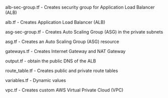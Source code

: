 alb-sec-group.tf - Creates security group for Application Load Balancer (ALB)

alb.tf - Creates Application Load Balancer (ALB)

asg-sec-group.tf - Creates Auto Scaling Group (ASG) in the private subnets

asg.tf - Creates an Auto Scaling Group (ASG) resource

gateways.tf - Creates Internet Gateway and NAT Gateway

output.tf - obtain the public DNS of the ALB

route_table.tf - Creates public and private route tables

variables.tf - Dynamic values

vpc.tf - Creates custom AWS Virtual Private Cloud (VPC)
